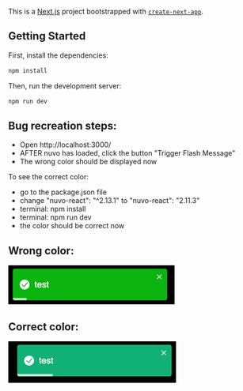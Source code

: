 This is a [Next.js](https://nextjs.org/) project bootstrapped with [`create-next-app`](https://github.com/vercel/next.js/tree/canary/packages/create-next-app).

## Getting Started

First, install the dependencies:

```bash
npm install
```

Then, run the development server:

```bash
npm run dev
```

## Bug recreation steps:
* Open http://localhost:3000/
* AFTER nuvo has loaded, click the button "Trigger Flash Message"
* The wrong color should be displayed now

To see the correct color:
* go to the package.json file
* change "nuvo-react": "^2.13.1" to "nuvo-react": "2.11.3"
* terminal: npm install
* terminal: npm run dev
* the color should be correct now

## Wrong color:
![picture alt](public/readme/wrong_color.png "wrong color png")

## Correct color:
![picture alt](public/readme/correct_color.png "correct color png")
